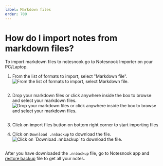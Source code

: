 ```yaml
---
label: Markdown files
order: 700
---
```


# How do I import notes from markdown files?

To import markdown files to notesnook go to Notesnook Importer on your PC/Laptop.

1. From the list of formats to import, select "Markdown file".
   <img style="margin-bottom:15px;" src="/static/markdown_import_step_1.png" alt="From the list of formats to import, select Markdown file."/>

2. Drop your markdown files or click anywhere inside the box to browse and select your markdown files.
   <img style="margin-bottom:15px;" src="/static/markdown_import_step_2.png" alt="Drop your markdown files or click anywhere inside the box to browse and select your markdown files."/>

3. Click on import files button on bottom right corner to start importing files
4. Click on `Download .nnbackup` to download the file.
   <img style="margin-bottom:15px;" src="/static/plain_text_import_step_3.png" alt="Click on `Download .nnbackup` to download the file."/>

After you have downloaded the `.nnbackup` file, go to Notesnook app and [restore backup](../backup-and-restore-notes-in-notesnook.md) file to get all your notes.
